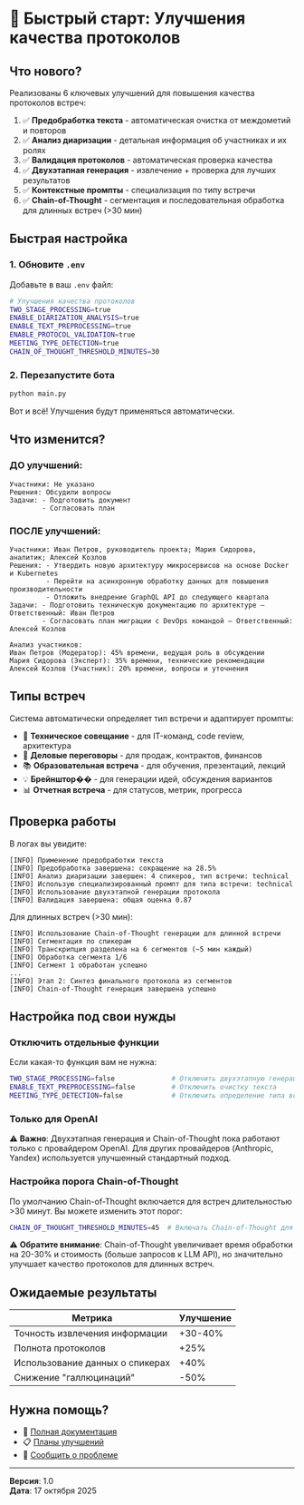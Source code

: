# 🚀 Быстрый старт: Улучшения качества протоколов

## Что нового?

Реализованы 6 ключевых улучшений для повышения качества протоколов встреч:

1. ✅ **Предобработка текста** - автоматическая очистка от междометий и повторов
2. ✅ **Анализ диаризации** - детальная информация об участниках и их ролях
3. ✅ **Валидация протоколов** - автоматическая проверка качества
4. ✅ **Двухэтапная генерация** - извлечение + проверка для лучших результатов
5. ✅ **Контекстные промпты** - специализация по типу встречи
6. ✅ **Chain-of-Thought** - сегментация и последовательная обработка для длинных встреч (>30 мин)

## Быстрая настройка

### 1. Обновите `.env`

Добавьте в ваш `.env` файл:

```bash
# Улучшения качества протоколов
TWO_STAGE_PROCESSING=true
ENABLE_DIARIZATION_ANALYSIS=true
ENABLE_TEXT_PREPROCESSING=true
ENABLE_PROTOCOL_VALIDATION=true
MEETING_TYPE_DETECTION=true
CHAIN_OF_THOUGHT_THRESHOLD_MINUTES=30
```

### 2. Перезапустите бота

```bash
python main.py
```

Вот и всё! Улучшения будут применяться автоматически.

## Что изменится?

### ДО улучшений:

```
Участники: Не указано
Решения: Обсудили вопросы
Задачи: - Подготовить документ
        - Согласовать план
```

### ПОСЛЕ улучшений:

```
Участники: Иван Петров, руководитель проекта; Мария Сидорова, аналитик; Алексей Козлов
Решения: - Утвердить новую архитектуру микросервисов на основе Docker и Kubernetes
         - Перейти на асинхронную обработку данных для повышения производительности
         - Отложить внедрение GraphQL API до следующего квартала
Задачи: - Подготовить техническую документацию по архитектуре — Ответственный: Иван Петров
        - Согласовать план миграции с DevOps командой — Ответственный: Алексей Козлов

Анализ участников:
Иван Петров (Модератор): 45% времени, ведущая роль в обсуждении
Мария Сидорова (Эксперт): 35% времени, технические рекомендации
Алексей Козлов (Участник): 20% времени, вопросы и уточнения
```

## Типы встреч

Система автоматически определяет тип встречи и адаптирует промпты:

- 🔧 **Техническое совещание** - для IT-команд, code review, архитектура
- 💼 **Деловые переговоры** - для продаж, контрактов, финансов
- 📚 **Образовательная встреча** - для обучения, презентаций, лекций
- 💡 **Брейнштор��** - для генерации идей, обсуждения вариантов
- 📊 **Отчетная встреча** - для статусов, метрик, прогресса

## Проверка работы

В логах вы увидите:

```
[INFO] Применение предобработки текста
[INFO] Предобработка завершена: сокращение на 28.5%
[INFO] Анализ диаризации завершен: 4 спикеров, тип встречи: technical
[INFO] Использую специализированный промпт для типа встречи: technical
[INFO] Использование двухэтапной генерации протокола
[INFO] Валидация завершена: общая оценка 0.87
```

Для длинных встреч (>30 мин):

```
[INFO] Использование Chain-of-Thought генерации для длинной встречи
[INFO] Сегментация по спикерам
[INFO] Транскрипция разделена на 6 сегментов (~5 мин каждый)
[INFO] Обработка сегмента 1/6
[INFO] Сегмент 1 обработан успешно
...
[INFO] Этап 2: Синтез финального протокола из сегментов
[INFO] Chain-of-Thought генерация завершена успешно
```

## Настройка под свои нужды

### Отключить отдельные функции

Если какая-то функция вам не нужна:

```bash
TWO_STAGE_PROCESSING=false              # Отключить двухэтапную генерацию
ENABLE_TEXT_PREPROCESSING=false         # Отключить очистку текста
MEETING_TYPE_DETECTION=false            # Отключить определение типа встречи
```

### Только для OpenAI

⚠️ **Важно**: Двухэтапная генерация и Chain-of-Thought пока работают только с провайдером OpenAI. Для других провайдеров (Anthropic, Yandex) используется улучшенный стандартный подход.

### Настройка порога Chain-of-Thought

По умолчанию Chain-of-Thought включается для встреч длительностью >30 минут. Вы можете изменить этот порог:

```bash
CHAIN_OF_THOUGHT_THRESHOLD_MINUTES=45  # Включать Chain-of-Thought для встреч >45 мин
```

⚠️ **Обратите внимание**: Chain-of-Thought увеличивает время обработки на 20-30% и стоимость (больше запросов к LLM API), но значительно улучшает качество протоколов для длинных встреч.

## Ожидаемые результаты

| Метрика | Улучшение |
|---------|-----------|
| Точность извлечения информации | +30-40% |
| Полнота протоколов | +25% |
| Использование данных о спикерах | +40% |
| Снижение "галлюцинаций" | -50% |

## Нужна помощь?

- 📖 [Полная документация](./PROTOCOL_QUALITY_IMPROVEMENTS.md)
- 📋 [Планы улучшений](../-----------------------------.plan.md)
- 🐛 [Сообщить о проблеме](https://github.com/your-repo/issues)

---

**Версия**: 1.0  
**Дата**: 17 октября 2025

